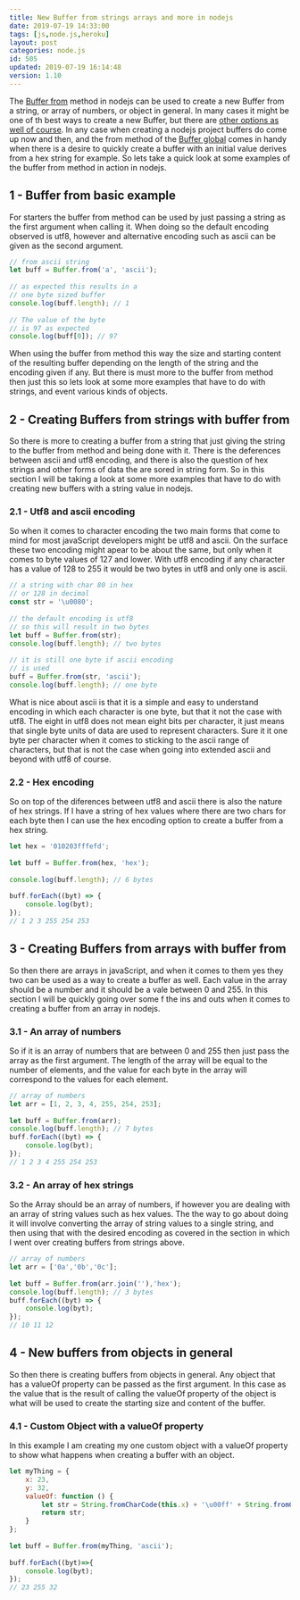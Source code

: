 ```yaml
---
title: New Buffer from strings arrays and more in nodejs
date: 2019-07-19 14:33:00
tags: [js,node.js,heroku]
layout: post
categories: node.js
id: 505
updated: 2019-07-19 16:14:48
version: 1.10
---
```


The [Buffer from](https://nodejs.org/api/buffer.html#buffer_class_method_buffer_from_array) method in nodejs can be used to create a new Buffer from a string, or array of numbers, or object in general. In many cases it might be one of th best ways to create a new Buffer, but there are [other options as well of course](/2019/06/17/nodejs-buffer-new/). In any case when creating a nodejs project buffers do come up now and then, and the from method of the [Buffer global](/2018/02/07/nodejs-buffer/) comes in handy when there is a desire to quickly create a buffer with an initial value derives from a hex string for example. So lets take a quick look at some examples of the buffer from method in action in nodejs.

<!-- more -->

## 1 - Buffer from basic example

For starters the buffer from method can be used by just passing a string as the first argument when calling it. When doing so the default encoding observed is utf8, however and alternative encoding such as ascii can be given as the second argument.

```js
// from ascii string
let buff = Buffer.from('a', 'ascii');
 
// as expected this results in a 
// one byte sized buffer
console.log(buff.length); // 1
 
// The value of the byte
// is 97 as expected
console.log(buff[0]); // 97
```

When using the buffer from method this way the size and starting content of the resulting buffer depending on the length of the string and the encoding given if any. But there is must more to the buffer from method then just this so lets look at some more examples that have to do with strings, and event various kinds of objects.

## 2 - Creating Buffers from strings with buffer from

So there is more to creating a buffer from a string that just giving the string to the buffer from method and being done with it. There is the deferences between ascii and utf8 encoding, and there is also the question of hex strings and other forms of data the are sored in string form. So in this section I will be taking a look at some more examples that have to do with creating new buffers with a string value in nodejs.

### 2.1 - Utf8 and ascii encoding

So when it comes to character encoding the two main forms that come to mind for most javaScript developers might be utf8 and ascii. On the surface these two encoding might apear to be about the same, but only when it comes to byte values of 127 and lower. With utf8 encoding if any character has a value of 128 to 255 it would be two bytes in utf8 and only one is ascii.

```js
// a string with char 80 in hex
// or 128 in decimal
const str = '\u0080';
 
// the default encoding is utf8
// so this will result in two bytes
let buff = Buffer.from(str);
console.log(buff.length); // two bytes
 
// it is still one byte if ascii encoding
// is used
buff = Buffer.from(str, 'ascii');
console.log(buff.length); // one byte
```

What is nice about ascii is that it is a simple and easy to understand encoding in which each character is one byte, but that it not the case with utf8. The eight in utf8 does not mean eight bits per character, it just means that single byte units of data are used to represent characters. Sure it it one byte per character when it comes to sticking to the ascii range of characters, but that is not the case when going into extended ascii and beyond with utf8 of course.

### 2.2 - Hex encoding

So on top of the diferences between utf8 and ascii there is also the nature of hex strings. If I have a string of hex values where there are two chars for each byte then I can use the hex encoding option to create a buffer from a hex string.

```js
let hex = '010203fffefd';
 
let buff = Buffer.from(hex, 'hex');
 
console.log(buff.length); // 6 bytes
 
buff.forEach((byt) => {
    console.log(byt);
});
// 1 2 3 255 254 253
```

## 3 - Creating Buffers from arrays with buffer from

So then there are arrays in javaScript, and when it comes to them yes they two can be used as a way to create a buffer as well. Each value in the array should be a number and it should be a vale between 0 and 255. In this section I will be quickly going over some f the ins and outs when it comes to creating a buffer from an array in nodejs.

### 3.1 - An array of numbers

So if it is an array of numbers that are between 0 and 255 then just pass the array as the first argument. The length of the array will be equal to the number of elements, and the value for each byte in the array will correspond to the values for each element.

```js
// array of numbers
let arr = [1, 2, 3, 4, 255, 254, 253];
 
let buff = Buffer.from(arr);
console.log(buff.length); // 7 bytes
buff.forEach((byt) => {
    console.log(byt);
});
// 1 2 3 4 255 254 253
```

### 3.2 - An array of hex strings

So the Array should be an array of numbers, if however you are dealing with an array of string values such as hex values. The the way to go about doing it will involve converting the array of string values to a single string, and then using that with the desired encoding as covered in the section in which I went over creating buffers from strings above.

```js
// array of numbers
let arr = ['0a','0b','0c'];
 
let buff = Buffer.from(arr.join(''),'hex');
console.log(buff.length); // 3 bytes
buff.forEach((byt) => {
    console.log(byt);
});
// 10 11 12
```

## 4 - New buffers from objects in general

So then there is creating buffers from objects in general. Any object that has a valueOf property can be passed as the first argument. In this case as the value that is the result of calling the valueOf property of the object is what will be used to create the starting size and content of the buffer.

### 4.1 - Custom Object with a valueOf property

In this example I am creating my one custom object with a valueOf property to show what happens when creating a buffer with an object.

```js
let myThing = {
    x: 23,
    y: 32,
    valueOf: function () {
        let str = String.fromCharCode(this.x) + '\u00ff' + String.fromCharCode(this.y);
        return str;
    }
};
 
let buff = Buffer.from(myThing, 'ascii');
 
buff.forEach((byt)=>{
    console.log(byt);
});
// 23 255 32
```